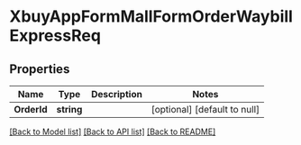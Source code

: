# XbuyAppFormMallFormOrderWaybillExpressReq

## Properties
Name | Type | Description | Notes
------------ | ------------- | ------------- | -------------
**OrderId** | **string** |  | [optional] [default to null]

[[Back to Model list]](../README.md#documentation-for-models) [[Back to API list]](../README.md#documentation-for-api-endpoints) [[Back to README]](../README.md)

